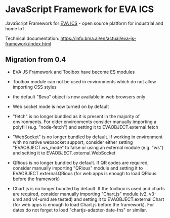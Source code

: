 # JavaScript Framework for EVA ICS

JavaScript Framework for [EVA
ICS](https://www.bohemia-automation.com/software/eva4/) - open source platform
for industrial and home IoT.

Technical documentation: <https://info.bma.ai/en/actual/eva-js-framework/index.html>

## Migration from 0.4

* EVA JS Framework and Toolbox have become ES modules

* Toolbox module can not be used in environments which do not allow importing
CSS styles

* the default "$eva" object is now available in web browsers only

* Web socket mode is now turned on by default

* "fetch" is no longer bundled as it is present in the majority of
environments. For older environments consider manually importing a polyfill
(e.g. "node-fetch") and setting it to EVAOBJECT.external.fetch

* "WebSocket" is no longer bundled by default. If working in environment with
no native websocket support, consider either setting "EVAOBJECT.ws\_mode" to
false or using an external module (e.g. "ws") and setting it to
EVAOBJECT.external.WebSocket

* QRious is no longer bundled by default. If QR codes are required, consider
manually importing "QRious" module and setting it to EVAOBJECT.external.QRious
(for web apps is enough to load QRious before the framework)

* Chart.js is no longer bundled by default. If the toolbox is used and charts
are required, consider manually importing "Chart.js" module (v2, v3-umd and
v4-umd are tested) and setting it to EVAOBJECT.external.Chart (for web apps is
enough to load Chart.js before the framework). For dates do not forget to load
"chartjs-adapter-date-fns" or similar.
